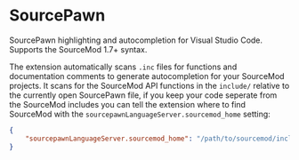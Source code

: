 # SourcePawn

SourcePawn highlighting and autocompletion for Visual Studio Code. Supports the SourceMod 1.7+ syntax.

The extension automatically scans `.inc` files for functions and documentation comments to generate
autocompletion for your SourceMod projects. It scans for the SourceMod API functions in the `include/`
relative to the currently open SourcePawn file, if you keep your code seperate from the SourceMod
includes you can tell the extension where to find SourceMod with the `sourcepawnLanguageServer.sourcemod_home`
setting:

```json
{
    "sourcepawnLanguageServer.sourcemod_home": "/path/to/sourcemod/include"
}
```